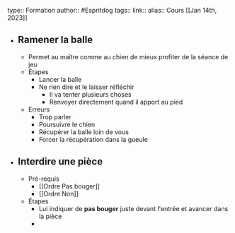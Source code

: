 type:: Formation
author:: #Espritdog 
tags:: 
link::
alias:: Cours
[[Jan 14th, 2023]]

- ## Ramener la balle
	- Permet au maître comme au chien de mieux profiter de la séance de jeu
	- Étapes
		- Lancer la balle
		- Ne rien dire et le laisser réfléchir
			- Il va tenter plusieurs choses
			- Renvoyer directement quand il apport au pied
	- Erreurs
		- Trop parler
		- Poursuivre le chien
		- Récupérer la balle loin de vous
		- Forcer la récupération dans la gueule
- ## Interdire une pièce
	- Pré-requis
		- [[Ordre Pas bouger]]
		- [[Ordre Non]]
	- Étapes
		- Lui indiquer de **pas bouger** juste devant l'entrée et avancer dans la pièce
		-